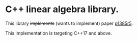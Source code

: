 # C++ linear algebra library.

This library ~~implements~~ (wants to implement) paper [p1385r5](http://www.open-std.org/jtc1/sc22/wg21/docs/papers/2020/p1385r5.pdf).

This implementation is targeting C++17 and above.
